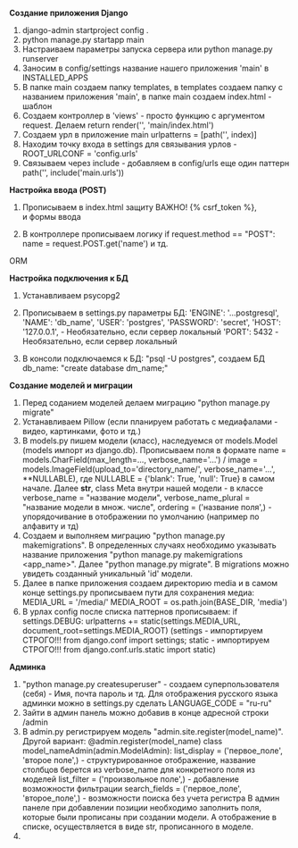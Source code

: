 **Создание приложения Django**
1. django-admin startproject config . 
2. python manage.py startapp main
3. Настраиваем параметры запуска сервера или python manage.py runserver 
4.  Заносим в config/settings название нашего приложения 'main' в INSTALLED_APPS
5. В папке main создаем папку templates, в templates создаем папку с названием приложения 'main', в папке main создаем index.html - шаблон
6. Создаем контроллер в 'views' - просто функцию с аргументом request. Делаем return render('', 'main/index.html')
7. Создаем урл в приложение main urlpatterns = [path('', index)]
8. Находим точку входа в settings для связывания урлов - ROOT_URLCONF = 'config.urls'
9. Связываем через include - добавляем в config/urls еще один паттерн path('', include('main.urls'))


**Настройка ввода (POST)**
1. Прописываем в index.html защиту ВАЖНО! {% csrf_token %}, <form method="post"> и формы ввода
2. В контроллере прописываем логику if request.method == "POST": name = request.POST.get('name') и тд.


ORM

**Настройка подключения к БД**
1. Устанавливаем psycopg2
2. Прописываем в settings.py параметры БД: 'ENGINE': '...postgresql',
                                           'NAME': 'db_name',
                                           'USER': 'postgres',
                                           'PASSWORD': 'secret',
                                           'HOST': '127.0.0.1', - Необязательно, если сервер локальный
                                           'PORT': 5432 - Необязательно, если сервер локальный

3. В консоли подключаемся к БД: "psql -U postgres", создаем БД db_name: "create database dm_name;"

**Создание моделей и миграции**
1. Перед соданием моделей делаем миграцию "python manage.py migrate"
2. Устанавливаем Pillow (если планируем работать с медиафалами - видео, картинками, фото и тд.)
3. В models.py пишем модели (класс), наследуемся от models.Model (models импорт из django.db).
Прописываем поля в формате name = models.CharField(max_length=..., verbose_name='...') / image = models.ImageField(upload_to='directory_name/', verbose_name='...', **NULLABLE), где NULLABLE = {'blank': True, 'null': True} в самом начале.
Далее __str__, class Meta внутри нашей модели - в классе verbose_name = "название модели", verbose_name_plural = "название модели в множ. числе", ordering = ('название поля',) - упорядочивание в отображении по умолчанию (например по алфавиту и тд)
5. Создаем и выполняем миграцию "python manage.py makemigrations". В определенных случаях необходимо указывать название приложения "python manage.py makemigrations <app_name>". Далее "python manage.py migrate". В migrations можно увидеть созданный уникальный 'id' модели.
6. Далее в папке приложения создаем директорию media и в самом конце settings.py прописываем пути для сохранения медиа: MEDIA_URL = '/media/'
                                                                          MEDIA_ROOT = os.path.join(BASE_DIR, 'media')
7. В урлах config после списка паттернов прописываем:
if settings.DEBUG:
  urlpatterns += static(settings.MEDIA_URL, document_root=settings.MEDIA_ROOT)
(settings - импортируем СТРОГО!!! from django.conf import settings;
static - импортируем СТРОГО!!! from django.conf.urls.static import static)

**Админка**
1. "python manage.py createsuperuser" - создаем суперпользователя (себя) - Имя, почта пароль и тд. Для отображения русского языка админки можно в settings.py сделать LANGUAGE_CODE = "ru-ru"
2. Зайти в админ панель можно добавив в конце адресной строки /admin
3. В admin.py регистрируем модель "admin.site.register(model_name)". Другой вариант:
@admin.register(model_name)
class model_nameAdmin(admin.ModelAdmin):
  list_display = ('первое_поле', 'второе поле',) - структурированное отображение, название столбцов берется из verbose_name для конкретного поля из моделей
  list_filter = ('произвольное поле',) - добавление возможности фильтрации
  search_fields = ('первое_поле', 'второе_поле',) - возможности поиска без учета регистра
В админ панеле при добавлении позиции необходимо заполнить поля, которые были прописаны при создании модели. А отображение в списке, осуществляется в виде str, прописанного в моделе.
5. 
